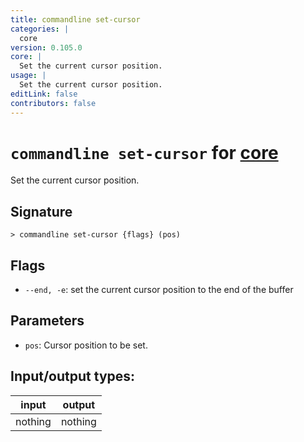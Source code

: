 ```yaml
---
title: commandline set-cursor
categories: |
  core
version: 0.105.0
core: |
  Set the current cursor position.
usage: |
  Set the current cursor position.
editLink: false
contributors: false
---
```

<!-- This file is automatically generated. Please edit the command in https://github.com/nushell/nushell instead. -->

# `commandline set-cursor` for [core](/commands/categories/core.md)

<div class='command-title'>Set the current cursor position.</div>

## Signature

```> commandline set-cursor {flags} (pos)```

## Flags

 -  `--end, -e`: set the current cursor position to the end of the buffer

## Parameters

 -  `pos`: Cursor position to be set.


## Input/output types:

| input   | output  |
| ------- | ------- |
| nothing | nothing |